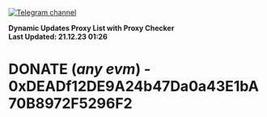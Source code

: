 [![Telegram channel](https://img.shields.io/endpoint?url=https://runkit.io/damiankrawczyk/telegram-badge/branches/master?url=https://t.me/n4z4v0d)](https://t.me/n4z4v0d) 

**Dynamic Updates Proxy List with Proxy Checker**  
**Last Updated: 21.12.23 01:26**

# DONATE (_any evm_) - 0xDEADf12DE9A24b47Da0a43E1bA70B8972F5296F2
